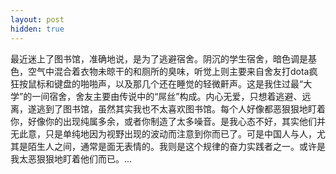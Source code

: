 ```yaml
---
layout: post
hidden: true
---
```

最近迷上了图书馆，准确地说，是为了逃避宿舍。阴沉的学生宿舍，暗色调是基色，空气中混合着衣物未晾干的和厕所的臭味，听觉上则主要来自舍友打dota疯狂按鼠标和键盘的啪啪声，以及那几个还在睡觉的轻微鼾声。这是我住过最“大学”的一间宿舍，舍友主要由传说中的“屌丝”构成。内心无爱，只想着逃避、远离，遂逃到了图书馆，虽然其实我也不太喜欢图书馆。每个人好像都恶狠狠地盯着你，好像你的出现纯属多余，或者你制造了太多噪音。是我心态不好，其实他们并无此意，只是单纯地因为视野出现的波动而注意到你而已了。可是中国人与人，尤其是陌生人之间，通常是面无表情的。我则是这个规律的奋力实践者之一。或许是我太恶狠狠地盯着他们而已。...